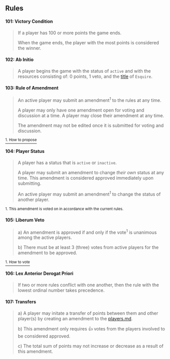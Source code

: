 ## Rules

#### 101: Victory Condition
> If a player has 100 or more points the game ends.
>
> When the game ends, the player with the most points is considered the winner.



#### 102: Ab Initio
> A player begins the game with the status of `active` and with the resources consisting of: 0 points, 1 veto, and the [title](https://en.wikipedia.org/wiki/Royal_and_noble_ranks) of `Esquire`. 



#### 103: Rule of Amendment 
> An active player may submit an amendment<sup>1</sup> to the rules at any time. 
> 
> A player may only have one amendment open for voting and discussion at a time. A player may close their amendment at any time.
>
> The amendment may not be edited once it is submitted for voting and discussion. 

[<sup>1. How to propose</sup>](./readme.md#propose-a-rule-amendment)



#### 104: Player Status
> A player has a status that is `active` or `inactive`. 
>
> A player may submit an amendment to change _their own_ status at any time. This amendment is considered approved immediately upon submitting.
>
> An active player may submit an amendment<sup>1</sup> to change the status of another player. 

<sup>1. This amendment is voted on in accordance with the current rules.</sup>




#### 105: Liberum Veto
> a) An amendment is approved if and only if the vote<sup>1</sup> is unanimous among the active players.
>
> b) There must be at least 3 (three) votes from active players for the amendment to be approved.

[<sup>1. How to vote</sup>](./readme.md#comment-and-vote-on-amendments)





#### 106: Lex Anterior Derogat Priori
> If two or more rules conflict with one another, then the rule with the lowest ordinal number takes precedence.


#### 107: Transfers
> a) A player may initate a transfer of points between them and other player(s) by creating an amendment to the [players.md](player.md).
> 
> b) This amendment only requires :+1: votes from the players involved to be considered approved.
>
> c) The total sum of points may not increase or decrease as a result of this amendment.

